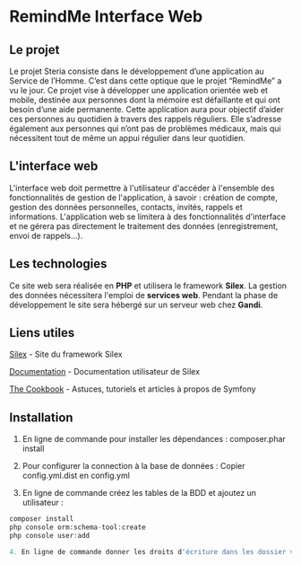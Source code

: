 RemindMe Interface Web
=======

Le projet
----------------
Le projet Steria consiste dans le développement d’une application au Service de l’Homme. C’est dans cette optique que le projet “RemindMe” a vu le jour. Ce projet vise à développer une application orientée web et mobile, destinée aux personnes dont la mémoire est défaillante et qui ont besoin d’une aide permanente. Cette application aura pour objectif d’aider ces personnes au quotidien à travers des rappels réguliers. Elle s’adresse également aux personnes qui n’ont pas de problèmes médicaux, mais qui nécessitent tout de même un appui régulier dans leur quotidien.

L'interface web
----------------
L'interface web doit permettre à l'utilisateur d'accéder à l'ensemble des fonctionnalités de gestion de l'application, à savoir : création de compte, gestion des données personnelles, contacts, invités, rappels et informations. L'application web se limitera à des fonctionnalités d'interface et ne gérera pas directement le traitement des données (enregistrement, envoi de rappels...).

Les technologies
----------------
Ce site web sera réalisée en **PHP** et utilisera le framework **Silex**. La gestion des données nécessitera l'emploi de **services web**. Pendant la phase de développement le site sera hébergé sur un serveur web chez **Gandi**.

Liens utiles
----------------

[Silex](http://silex.sensiolabs.org) - Site du framework Silex

[Documentation](http://silex.sensiolabs.org/documentation) - Documentation utilisateur de Silex

[The Cookbook](http://symfony.com/) - Astuces, tutoriels et articles à propos de Symfony

Installation
----------------
1. En ligne de commande pour installer les dépendances :
    composer.phar install

2. Pour configurer la connection à la base de données :
    Copier config.yml.dist en config.yml

3. En ligne de commande créez les tables de la BDD et ajoutez un utilisateur :

```php
composer install
php console orm:schema-tool:create
php console user:add

4. En ligne de commande donner les droits d'écriture dans les dossier var/cache et var/logs.
